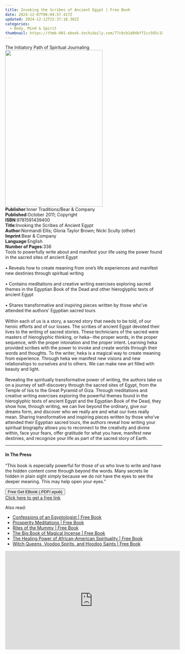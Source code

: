 ```yaml
---
title: Invoking the Scribes of Ancient Egypt | Free Book
date: 2024-12-07T06:04:57.417Z
updated: 2024-12-12T22:37:18.382Z
categories:
  - Body, Mind & Spirit
thumbnail: https://thmb-001-ebook.techidaily.com/77c0cb1d04bff2cc585c1b2ae1ae799068255055aca96495d6167ccef7e8c05c.jpg
---
```

<main id="book-container">
  <div class="flex flex-col">
    <div class="book-brief flex-1 py-6 px-4 sm:p-6 md:py-10 md:px-8">
      <!-- brief-->
      <div class="book-brief-main">
        The Initiatory Path of Spiritual Journaling
      </div>
    </div>
    <div
      class="book-meta-info flex-1 grid gap-4 col-start-1 col-end-3 row-start-1 sm:mb-6 sm:grid-cols-4 lg:gap-6 lg:col-start-2 lg:row-end-6 lg:row-span-6 lg:mb-0"
    >
      <div
        class="book-meta-info-left place-content-center mt-4 p-4 text-sm leading-6 col-start-2 col-span-2 dark:text-slate-400"
      >
        <img
          class="w-full h-500 object-cover rounded-lg sm:h-255 sm:col-span-2 lg:col-span-full"
          src="https://img-001-ebook.techidaily.com/d03f3f648e77b949275c3217a8fbba4ea58d7f87cbb52dc4bc9617b56007d7ac.jpg"
          alt=""
          width="312"
          height="500"
        />
      </div>
      <div
        class="book-meta-info-right mt-2 col-start-1 row-start-2 col-span-3 self-center"
      >
        <!-- meta data  -->
        <div class="flex flex-col px-4 md:px-8">
          <div class="flex-1">
            <strong>Publisher</strong>:<span class="px-2"
              >Inner Traditions/Bear &amp; Company</span
            >
          </div>
          <div class="flex-1">
            <strong>Published</strong>:<span class="px-2"
              >October 2011; Copyright</span
            >
          </div>
          <div class="flex-1">
            <strong>ISBN</strong>:<span class="px-2">9781591439400</span>
          </div>
          <div class="flex-1">
            <strong>Title</strong>:<span class="px-2"
              >Invoking the Scribes of Ancient Egypt</span
            >
          </div>
          <div class="flex-1">
            <strong>Author</strong>:<span class="px-2"
              >Normandi Ellis; Gloria Taylor Brown; Nicki Scully (other)</span
            >
          </div>
          <div class="flex-1">
            <strong>Imprint</strong>:<span class="px-2"
              >Bear &amp; Company</span
            >
          </div>
          <div class="flex-1">
            <strong>Language</strong>:<span class="px-2">English</span>
          </div>
          <div class="flex-1">
            <strong>Number of Pages</strong>:<span class="px-2">336</span>
          </div>
        </div>
      </div>
    </div>
    <div class="book-description flex-1 py-6 px-4 sm:p-6 md:py-10 md:px-8">
      <div class="book-description-main">
        <div accordion-content="" id="description">
          Tools to powerfully write about and manifest your life using the power
          found in the sacred sites of ancient Egypt <br />
          <br />• Reveals how to create meaning from one’s life experiences and
          manifest new destinies through spiritual writing <br />
          <br />• Contains meditations and creative writing exercises exploring
          sacred themes in the Egyptian Book of the Dead and other hieroglyphic
          texts of ancient Egypt <br />
          <br />• Shares transformative and inspiring pieces written by those
          who’ve attended the authors’ Egyptian sacred tours <br />
          <br />Within each of us is a story, a sacred story that needs to be
          told, of our heroic efforts and of our losses. The scribes of ancient
          Egypt devoted their lives to the writing of sacred stories. These
          technicians of the sacred were masters of hieroglyphic thinking, or
          heka--the proper words, in the proper sequence, with the proper
          intonation and the proper intent. Learning heka provided scribes with
          the power to invoke and create worlds through their words and
          thoughts. To the writer, heka is a magical way to create meaning from
          experience. Through heka we manifest new visions and new relationships
          to ourselves and to others. We can make new art filled with beauty and
          light. <br />
          <br />Revealing the spiritually transformative power of writing, the
          authors take us on a journey of self-discovery through the sacred
          sites of Egypt, from the Temple of Isis to the Great Pyramid of Giza.
          Through meditations and creative writing exercises exploring the
          powerful themes found in the hieroglyphic texts of ancient Egypt and
          the Egyptian Book of the Dead, they show how, through writing, we can
          live beyond the ordinary, give our dreams form, and discover who we
          really are and what our lives really mean. Sharing transformative and
          inspiring pieces written by those who’ve attended their Egyptian
          sacred tours, the authors reveal how writing your spiritual biography
          allows you to reconnect to the creativity and divine within, face your
          fears, offer gratitude for what you have, manifest new destinies, and
          recognize your life as part of the sacred story of Earth.
        </div>
        <div class="accordion-fader"></div>
      </div>
    </div>
    <div class="book-excerpts flex-1 py-6 px-4 sm:p-6 md:py-10 md:px-8">
      <!-- excerpts-->
      <div class="book-excerpts-main">
        <hr />
        <h4 class="placeholder placeholder-heading">
          <span>In The Press</span>
        </h4>
        <p>
          “This book is especially powerful for those of us who love to write
          and have the hidden content come through beyond the words. Many
          secrets lie hidden in plain sight simply because we do not have the
          eyes to see the deeper meaning. This may help open your eyes.”
        </p>
      </div>
    </div>
    <div
      class="book-about-author flex-1 py-6 px-4 sm:p-6 md:py-10 md:px-8"
    ></div>
    <div class="book-free-get flex-1 py-6 px-4 sm:p-6 md:py-10 md:px-8">
      <button
        id="btn-free-get"
        class="bg-blue-500 hover:bg-blue-700 text-white font-bold py-2 px-4 rounded"
      >
        Free Get EBook (.PDF/.epub)
      </button>
      <div id="countdown-display" class="px-2 text-lg mt-2"></div>
      <a
        id="free-link"
        class="hidden bg-blue-500 hover:bg-blue-700 text-white font-bold py-2 px-4 rounded"
        href="https://www.ebooks.com/en-us/book/95782547/invoking-the-scribes-of-ancient-egypt/normandi-ellis/"
        target="_blank"
        >Click here to get a free link</a
      >
    </div>
    <script>
      let countdownTime = 0;
      let countdownInterval = null;
      document
        .getElementById('btn-free-get')
        .addEventListener('click', startCountdown);
      function startCountdown() {
        countdownTime = new Date().getTime() + 60000 * 3;
        countdownInterval = setInterval(updateCountdown, 1000);
        document.getElementById('btn-free-get').disabled = true;
        document
          .getElementById('btn-free-get')
          .classList.add('bg-gray-500', 'cursor-not-allowed');
      }
      function updateCountdown() {
        let currentTime = new Date().getTime();
        let timeLeft = countdownTime - currentTime;
        let secondsLeft = Math.floor(timeLeft / 1000);
        document.getElementById('countdown-display').innerHTML =
          `Remaining time: ${secondsLeft} seconds.`;
        if (secondsLeft <= 0) {
          clearInterval(countdownInterval);
          document.getElementById('btn-free-get').classList.add('hidden');
          document.getElementById('free-link').classList.remove('hidden');
          document.getElementById('countdown-display').innerHTML = '';
        }
      }
    </script>
  </div>
</main>

<ins class="adsbygoogle"
      style="display:block"
      data-ad-client="ca-pub-7571918770474297"
      data-ad-slot="8358498916"
      data-ad-format="auto"
      data-full-width-responsive="true"></ins>
    

<span class="atpl-alsoreadstyle">Also read:</span>
<div><ul>
<li><a href="https://novels-ebooks.techidaily.com/210233072-9781632657442-confessions-of-an-egyptologist/"><u>Confessions of an Egyptologist | Free Book</u></a></li>
<li><a href="https://novels-ebooks.techidaily.com/210233075-9781612834689-prosperity-meditations/"><u>Prosperity Meditations | Free Book</u></a></li>
<li><a href="https://novels-ebooks.techidaily.com/210233076-9780892546909-rites-of-the-mummy/"><u>Rites of the Mummy | Free Book</u></a></li>
<li><a href="https://novels-ebooks.techidaily.com/210233082-9781633412149-the-big-book-of-magical-incense/"><u>The Big Book of Magical Incense | Free Book</u></a></li>
<li><a href="https://novels-ebooks.techidaily.com/210233079-9781612834672-the-healing-power-of-african-american-spirituality/"><u>The Healing Power of African-American Spirituality | Free Book</u></a></li>
<li><a href="https://novels-ebooks.techidaily.com/210233081-9781633411456-witch-queens-voodoo-spirits-and-hoodoo-saints/"><u>Witch Queens, Voodoo Spirits, and Hoodoo Saints | Free Book</u></a></li>
</ul></div>

<!-- affiliate ads begin -->
<iframe width="560" height="315" src="https://www.youtube.com/embed/M5pwd2mwaQQ?si=qyZHgdTlbQbc32Mp" title="YouTube video player" frameborder="0" allow="accelerometer; autoplay; clipboard-write; encrypted-media; gyroscope; picture-in-picture; web-share" referrerpolicy="strict-origin-when-cross-origin" allowfullscreen></iframe>
<!-- affiliate ads end -->

